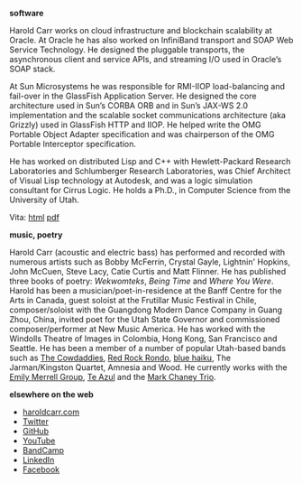 
**software**

Harold Carr works on cloud infrastructure and blockchain scalability at Oracle.
At Oracle he has also worked on InfiniBand transport and SOAP Web Service
Technology. He designed the pluggable transports, the asynchronous client and
service APIs, and streaming I/O used in Oracle’s SOAP stack.

At Sun Microsystems he was responsible for RMI-IIOP load-balancing and fail-over
in the GlassFish Application Server. He designed the core architecture used in
Sun’s CORBA ORB and in Sun’s JAX-WS 2.0 implementation and the scalable socket
communications architecture (aka Grizzly) used in GlassFish HTTP and IIOP. He
helped write the OMG Portable Object Adapter specification and was chairperson
of the OMG Portable Interceptor specification.

He has worked on distributed Lisp and C++ with Hewlett-Packard Research
Laboratories and Schlumberger Research Laboratories, was Chief Architect of
Visual Lisp technology at Autodesk, and was a logic simulation consultant for
Cirrus Logic. He holds a Ph.D., in Computer Science from the University of Utah.

Vita: [html](http://haroldcarr.com/computerScience/cs-vita.html) [pdf](http://haroldcarr.com/computerScience/cs-vita.pdf)

**music, poetry**

Harold Carr (acoustic and electric bass) has performed and recorded
with numerous artists such as Bobby McFerrin, Crystal Gayle, Lightnin'
Hopkins, John McCuen, Steve Lacy, Catie Curtis and Matt Flinner.  He
has published three books of poetry: <em>Wekwomteks</em>, <em>Being
Time</em> and <em>Where You Were</em>. Harold has been a
musician/poet-in-residence at the Banff Centre for the Arts in Canada,
guest soloist at the Frutillar Music Festival in Chile,
composer/soloist with the Guangdong Modern Dance Company in Guang
Zhou, China, invited poet for the Utah State Governor and commissioned
composer/performer at New Music America. He has worked with the
Windolls Theatre of Images in Colombia, Hong Kong, San Francisco and
Seattle. He has been a member of a number of popular Utah-based bands
such as
[The Cowdaddies](https://haroldcarr.bandcamp.com/album/the-cowdaddies),
[Red Rock Rondo](http://redrockrondo.com/),
[blue haiku](http://www.bluehaiku.com),
The Jarman/Kingston Quartet,
Amnesia
and
Wood.
He currently works with
the [Emily Merrell Group](https://haroldcarr.bandcamp.com/album/emily-merrell-group-live-at-the-2013-utah-arts-festival),
[Te Azul](https://haroldcarr.bandcamp.com/album/strata)
and
the [Mark Chaney Trio](https://haroldcarr.bandcamp.com/album/high-standards).

**elsewhere on the web**

-   [haroldcarr.com](http://haroldcarr.com)
-   [Twitter](http://twitter.com/haroldcarr)
-   [GitHub](https://github.com/haroldcarr)
-   [YouTube](https://www.youtube.com/user/haroldcarrtube/playlists?sort=lad&flow=grid&view=1)
-   [BandCamp](https://haroldcarr.bandcamp.com/)
-   [LinkedIn](http://www.linkedin.com/in/haroldcarr)
-   [Facebook](https://www.facebook.com/harold.carr)

